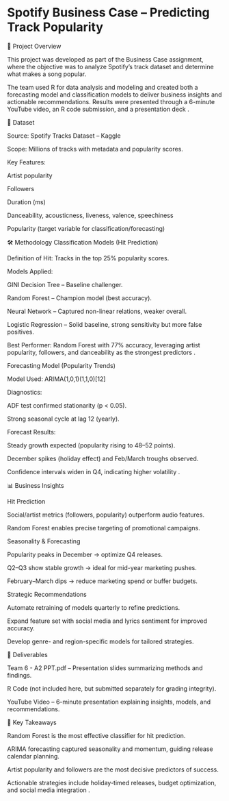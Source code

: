 # **Spotify Business Case – Predicting Track Popularity**

📌 Project Overview

This project was developed as part of the Business Case assignment, where the objective was to analyze Spotify’s track dataset and determine what makes a song popular.

The team used R for data analysis and modeling and created both a forecasting model and classification models to deliver business insights and actionable recommendations. Results were presented through a 6-minute YouTube video, an R code submission, and a presentation deck
.

🔎 Dataset

Source: Spotify Tracks Dataset – Kaggle

Scope: Millions of tracks with metadata and popularity scores.

Key Features:

Artist popularity

Followers

Duration (ms)

Danceability, acousticness, liveness, valence, speechiness

Popularity (target variable for classification/forecasting)

🛠️ Methodology
Classification Models (Hit Prediction)

Definition of Hit: Tracks in the top 25% popularity scores.

Models Applied:

GINI Decision Tree – Baseline challenger.

Random Forest – Champion model (best accuracy).

Neural Network – Captured non-linear relations, weaker overall.

Logistic Regression – Solid baseline, strong sensitivity but more false positives.

Best Performer: Random Forest with 77% accuracy, leveraging artist popularity, followers, and danceability as the strongest predictors
.

Forecasting Model (Popularity Trends)

Model Used: ARIMA(1,0,1)(1,1,0)[12]

Diagnostics:

ADF test confirmed stationarity (p < 0.05).

Strong seasonal cycle at lag 12 (yearly).

Forecast Results:

Steady growth expected (popularity rising to 48–52 points).

December spikes (holiday effect) and Feb/March troughs observed.

Confidence intervals widen in Q4, indicating higher volatility
.

📊 Business Insights

Hit Prediction

Social/artist metrics (followers, popularity) outperform audio features.

Random Forest enables precise targeting of promotional campaigns.

Seasonality & Forecasting

Popularity peaks in December → optimize Q4 releases.

Q2–Q3 show stable growth → ideal for mid-year marketing pushes.

February–March dips → reduce marketing spend or buffer budgets.

Strategic Recommendations

Automate retraining of models quarterly to refine predictions.

Expand feature set with social media and lyrics sentiment for improved accuracy.

Develop genre- and region-specific models for tailored strategies.

📂 Deliverables

Team 6 - A2 PPT.pdf – Presentation slides summarizing methods and findings.

R Code (not included here, but submitted separately for grading integrity).

YouTube Video – 6-minute presentation explaining insights, models, and recommendations.

🚀 Key Takeaways

Random Forest is the most effective classifier for hit prediction.

ARIMA forecasting captured seasonality and momentum, guiding release calendar planning.

Artist popularity and followers are the most decisive predictors of success.

Actionable strategies include holiday-timed releases, budget optimization, and social media integration
.
